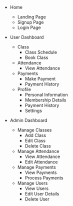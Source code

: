 - Home
    - Landing Page
    - Signup Page
    - Login Page

- User Dashboard
    - Class
        - Class Schedule
        - Book Class
    - Attendance
        - View Attendance
    - Payments
        - Make Payment
        - Payment History
    - Profile
        - Personal Information
        - Membership Details
        - Payment History
        - Settings

- Admin Dashboard
    - Manage Classes
        - Add Class
        - Edit Class
        - Delete Class
    - Manage Attendance
        - View Attendance
        - Edit Attendance
    - Manage Payments
        - View Payments
        - Process Payments
    - Manage Users
        - View Users
        - Edit User Details
        - Delete User
